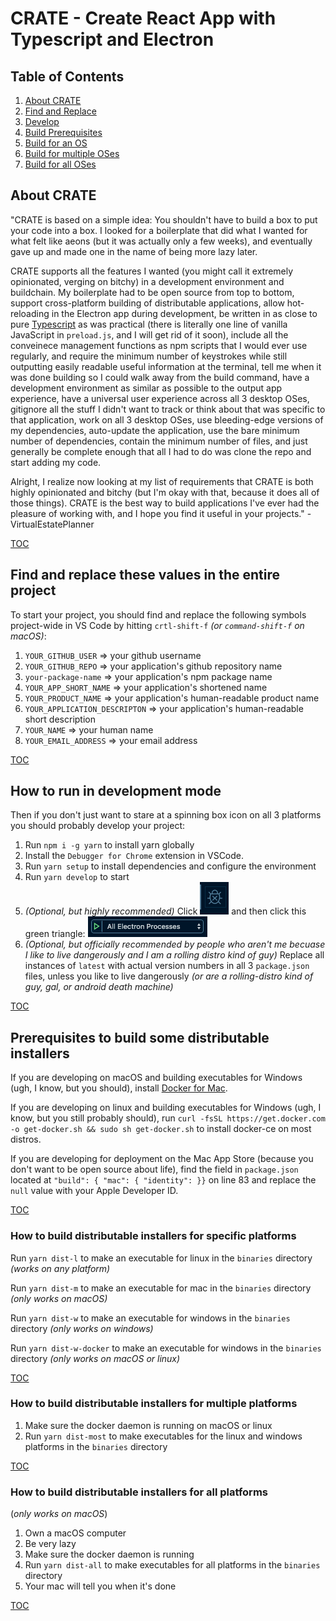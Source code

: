 # CRATE - Create React App with Typescript and Electron

[](#table-of-contents)

## Table of Contents

1. [About CRATE](#about-crate 'Learn about CRATE')
2. [Find and Replace](#find-and-replace-these-values-in-the-entire-project 'How to do your intial setup of the project')
3. [Develop](#how-to-run-in-development-mode 'How to develop in hot-reload mode')
4. [Build Prerequisites](#prerequisites-to-build-some-distributable-installers 'What you need to target specific distribution chanels')
5. [Build for an OS](#how-to-build-distributable-installers-for-specific-platforms 'The commands to build a target for a given OS')
6. [Build for multiple OSes](#how-to-build-distributable-installers-for-multiple-platforms 'The commands to build a target for linux and windows')
7. [Build for all OSes](#how-to-build-distributable-installers-for-all-platforms 'The commands to build a target for all 3 OSes')

[](#about-crate)

## About CRATE

"CRATE is based on a simple idea: You shouldn't have to build a box to put your code into a box. I looked for a boilerplate that did what I wanted for what felt like aeons (but it was actually only a few weeks), and eventually gave up and made one in the name of being more lazy later.

CRATE supports all the features I wanted (you might call it extremely opinionated, verging on bitchy) in a development environment and buildchain. My boilerplate had to be open source from top to bottom, support cross-platform building of distributable applications, allow hot-reloading in the Electron app during development, be written in as close to pure [Typescript](https://www.typescriptlang.org) as was practical (there is literally one line of vanilla JavaScript in `preload.js`, and I will get rid of it soon), include all the conveinece management functions as npm scripts that I would ever use regularly, and require the minimum number of keystrokes while still outputting easily readable useful information at the terminal, tell me when it was done building so I could walk away from the build command, have a development environment as similar as possible to the output app experience, have a universal user experience across all 3 desktop OSes, gitignore all the stuff I didn't want to track or think about that was specific to that application, work on all 3 desktop OSes, use bleeding-edge versions of my dependencies, auto-update the application, use the bare minimum number of dependencies, contain the minimum number of files, and just generally be complete enough that all I had to do was clone the repo and start adding my code.

Alright, I realize now looking at my list of requirements that CRATE is both highly opinionated and bitchy (but I'm okay with that, because it does all of those things). CRATE is the best way to build applications I've ever had the pleasure of working with, and I hope you find it useful in your projects." - VirtualEstatePlanner

[TOC](#table-of-contents 'Jump back to the Table of Contents')

[](#find-and-replace-these-values-in-the-entire-project)

## Find and replace these values in the entire project

To start your project, you should find and replace the following symbols project-wide in VS Code by hitting `crtl-shift-f` _(or `command-shift-f` on macOS)_:

1. `YOUR_GITHUB_USER` => your github username
2. `YOUR_GITHUB_REPO` => your application's github repository name
3. `your-package-name` => your application's npm package name
4. `YOUR_APP_SHORT_NAME` => your application's shortened name
5. `YOUR_PRODUCT_NAME` => your application's human-readable product name
6. `YOUR_APPLICATION_DESCRIPTON` => your application's human-readable short description
7. `YOUR_NAME` => your human name
8. `YOUR_EMAIL_ADDRESS` => your email address

[TOC](#table-of-contents 'Jump back to the Table of Contents')

[](#how-to-run-in-development-mode)

## How to run in development mode

Then if you don't just want to stare at a spinning box icon on all 3 platforms you should probably develop your project:

1. Run `npm i -g yarn` to install yarn globally
2. Install the `Debugger for Chrome` extension in VSCode.
3. Run `yarn setup` to install dependencies and configure the environment
4. Run `yarn develop` to start
5. _(Optional, but highly recommended)_ Click ![debug-icon](https://github.com/VirtualEstatePlanner/crate/blob/master/README-images/debug-icon.png) and then click this green triangle: ![debug-icon](https://github.com/VirtualEstatePlanner/crate/blob/master/README-images/debug-menu.png)
6. _(Optional, but officially recommended by people who aren't me becuase I like to live dangerously and I am a rolling distro kind of guy)_ Replace all instances of `latest` with actual version numbers in all 3 `package.json` files, unless you like to live dangerously _(or are a rolling-distro kind of guy, gal, or android death machine)_

[TOC](#table-of-contents 'Jump back to the Table of Contents')

[](#prerequisites-to-build-some-distributable-installers)

## Prerequisites to build some distributable installers

If you are developing on macOS and building executables for Windows (ugh, I know, but you should), install [Docker for Mac](https://hub.docker.com/editions/community/docker-ce-desktop-mac).

If you are developing on linux and building executables for Windows (ugh, I know, but you still probably should), run `curl -fsSL https://get.docker.com -o get-docker.sh && sudo sh get-docker.sh` to install docker-ce on most distros.

If you are developing for deployment on the Mac App Store (because you don't want to be open source about life), find the field in `package.json` located at `"build": { "mac": { "identity": }}` on line 83 and replace the `null` value with your Apple Developer ID.

[TOC](#table-of-contents 'Jump back to the Table of Contents')

[](#how-to-build-distributable-installers-for-specific-platforms)

### How to build distributable installers for specific platforms

Run `yarn dist-l` to make an executable for linux in the `binaries` directory _(works on any platform)_

Run `yarn dist-m` to make an executable for mac in the `binaries` directory _(only works on macOS)_

Run `yarn dist-w` to make an executable for windows in the `binaries` directory _(only works on windows)_

Run `yarn dist-w-docker` to make an executable for windows in the `binaries` directory _(only works on macOS or linux)_

[TOC](#table-of-contents 'Jump back to the Table of Contents')

[](#how-to-build-distributable-installers-for-multiple-platforms)

### How to build distributable installers for multiple platforms

1. Make sure the docker daemon is running on macOS or linux
2. Run `yarn dist-most` to make executables for the linux and windows platforms in the `binaries` directory

[TOC](#table-of-contents 'Jump back to the Table of Contents')

[](#how-to-build-distributable-installers-for-all-platforms)

### How to build distributable installers for all platforms

(_only works on macOS_)

1. Own a macOS computer
2. Be very lazy
3. Make sure the docker daemon is running
4. Run `yarn dist-all` to make executables for all platforms in the `binaries` directory
5. Your mac will tell you when it's done

[TOC](#table-of-contents 'Jump back to the Table of Contents')
